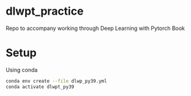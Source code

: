 # dlwpt_practice

Repo to accompany working through Deep Learning with Pytorch Book

# Setup 

Using conda 

```bash
conda env create --file dlwp_py39.yml
conda activate dlwpt_py39
```

